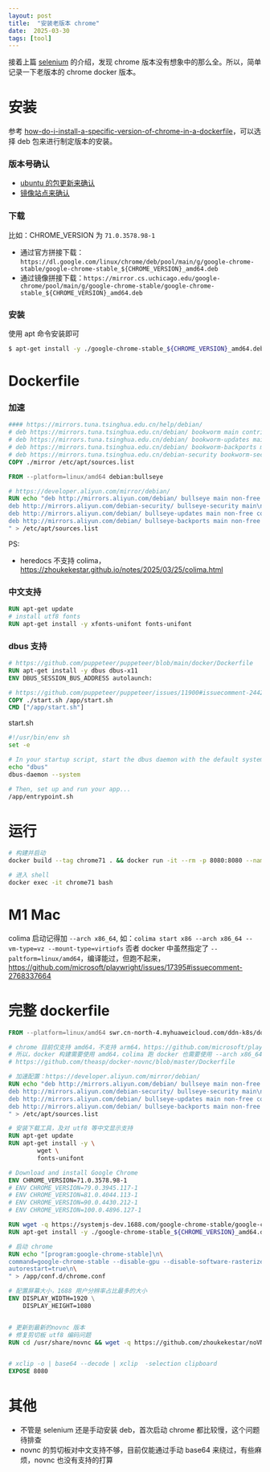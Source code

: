 ```yaml
---
layout: post
title:  "安装老版本 chrome"
date:  2025-03-30
tags: [tool]
---
```


接着上篇 [selenium](https://zhoukekestar.github.io/notes/2025/03/29/selenium.html) 的介绍，发现 chrome 版本没有想象中的那么全。所以，简单记录一下老版本的 chrome docker 版本。

# 安装

参考 [how-do-i-install-a-specific-version-of-chrome-in-a-dockerfile](https://stackoverflow.com/questions/56840476/how-do-i-install-a-specific-version-of-chrome-in-a-dockerfile)，可以选择 deb 包来进行制定版本的安装。

### 版本号确认

* [ubuntu 的包更新来确认](https://www.ubuntuupdates.org/package/google_chrome/stable/main/base/google-chrome-stable?id=202706&page=1)
* [镜像站点来确认](https://mirror.cs.uchicago.edu/google-chrome/pool/main/g/google-chrome-stable/)

### 下载

比如：CHROME_VERSION 为 `71.0.3578.98-1`

* 通过官方拼接下载：`https://dl.google.com/linux/chrome/deb/pool/main/g/google-chrome-stable/google-chrome-stable_${CHROME_VERSION}_amd64.deb`
* 通过镜像拼接下载：`https://mirror.cs.uchicago.edu/google-chrome/pool/main/g/google-chrome-stable/google-chrome-stable_${CHROME_VERSION}_amd64.deb`

### 安装

  使用 apt 命令安装即可

```sh
$ apt-get install -y ./google-chrome-stable_${CHROME_VERSION}_amd64.deb
```

# Dockerfile


###  加速

```dockerfile
#### https://mirrors.tuna.tsinghua.edu.cn/help/debian/
# deb https://mirrors.tuna.tsinghua.edu.cn/debian/ bookworm main contrib non-free non-free-firmware
# deb https://mirrors.tuna.tsinghua.edu.cn/debian/ bookworm-updates main contrib non-free non-free-firmware
# deb https://mirrors.tuna.tsinghua.edu.cn/debian/ bookworm-backports main contrib non-free non-free-firmware
# deb https://mirrors.tuna.tsinghua.edu.cn/debian-security bookworm-security main contrib non-free non-free-firmware
COPY ./mirror /etc/apt/sources.list
```

```dockerfile
FROM --platform=linux/amd64 debian:bullseye

# https://developer.aliyun.com/mirror/debian/
RUN echo "deb http://mirrors.aliyun.com/debian/ bullseye main non-free contrib\n\
deb http://mirrors.aliyun.com/debian-security/ bullseye-security main\n\
deb http://mirrors.aliyun.com/debian/ bullseye-updates main non-free contrib\n\
deb http://mirrors.aliyun.com/debian/ bullseye-backports main non-free contrib\n\
" > /etc/apt/sources.list
```

PS:
* heredocs 不支持 colima，https://zhoukekestar.github.io/notes/2025/03/25/colima.html

### 中文支持

```dockerfile
RUN apt-get update
# install utf8 fonts
RUN apt-get install -y xfonts-unifont fonts-unifont
```


### dbus 支持

```dockerfile
# https://github.com/puppeteer/puppeteer/blob/main/docker/Dockerfile
RUN apt-get install -y dbus dbus-x11
ENV DBUS_SESSION_BUS_ADDRESS autolaunch:

# https://github.com/puppeteer/puppeteer/issues/11900#issuecomment-2442350212
COPY ./start.sh /app/start.sh
CMD ["/app/start.sh"]
```

start.sh

```sh
#!/usr/bin/env sh
set -e

# In your startup script, start the dbus daemon with the default system config.
echo "dbus"
dbus-daemon --system

# Then, set up and run your app...
/app/entrypoint.sh
```


# 运行

```sh
# 构建并启动
docker build --tag chrome71 . && docker run -it --rm -p 8080:8080 --name chrome71 chrome71:latest

# 进入 shell
docker exec -it chrome71 bash
```

# M1 Mac

colima 启动记得加 `--arch x86_64`, 如：`colima start x86 --arch x86_64 --vm-type=vz --mount-type=virtiofs`
否者 docker 中虽然指定了 `--paltform=linux/amd64`，编译能过，但跑不起来，https://github.com/microsoft/playwright/issues/17395#issuecomment-2768337664

# 完整 dockerfile

```dockerfile
FROM --platform=linux/amd64 swr.cn-north-4.myhuaweicloud.com/ddn-k8s/docker.io/theasp/novnc:latest

# chrome 目前仅支持 amd64，不支持 arm64，https://github.com/microsoft/playwright/issues/17395#issuecomment-1250830493
# 所以，docker 构建需要使用 amd64，colima 跑 docker 也需要使用 --arch x86_64
# https://github.com/theasp/docker-novnc/blob/master/Dockerfile

# 加速配置：https://developer.aliyun.com/mirror/debian/
RUN echo "deb http://mirrors.aliyun.com/debian/ bullseye main non-free contrib\n\
deb http://mirrors.aliyun.com/debian-security/ bullseye-security main\n\
deb http://mirrors.aliyun.com/debian/ bullseye-updates main non-free contrib\n\
deb http://mirrors.aliyun.com/debian/ bullseye-backports main non-free contrib\n\
" > /etc/apt/sources.list

# 安装下载工具，及对 utf8 等中文显示支持
RUN apt-get update
RUN apt-get install -y \
        wget \
        fonts-unifont

# Download and install Google Chrome
ENV CHROME_VERSION=71.0.3578.98-1
# ENV CHROME_VERSION=79.0.3945.117-1
# ENV CHROME_VERSION=81.0.4044.113-1
# ENV CHROME_VERSION=90.0.4430.212-1
# ENV CHROME_VERSION=100.0.4896.127-1

RUN wget -q https://systemjs-dev.1688.com/google-chrome-stable/google-chrome-stable_${CHROME_VERSION}_amd64.deb
RUN apt-get install -y ./google-chrome-stable_${CHROME_VERSION}_amd64.deb

# 启动 chrome
RUN echo "[program:google-chrome-stable]\n\
command=google-chrome-stable --disable-gpu --disable-software-rasterizer --disable-dev-shm-usage --no-sandbox --disable-gpu-sandbox --in-process-gpu\n\
autorestart=true\n\
" > /app/conf.d/chrome.conf

# 配置屏幕大小，1688 用户分辨率占比最多的大小
ENV DISPLAY_WIDTH=1920 \
    DISPLAY_HEIGHT=1080


# 更新到最新的novnc 版本
# 修复剪切板 utf8 编码问题
RUN cd /usr/share/novnc && wget -q https://github.com/zhoukekestar/noVNC/archive/refs/tags/v1.6.2.tar.gz && tar -zxvf v1.6.2.tar.gz


# xclip -o | base64 --decode | xclip  -selection clipboard
EXPOSE 8080
```

# 其他

* 不管是 selenium 还是手动安装 deb，首次启动 chrome 都比较慢，这个问题待排查
* novnc 的剪切板对中文支持不够，目前仅能通过手动 base64 来绕过，有些麻烦，novnc 也没有支持的打算

